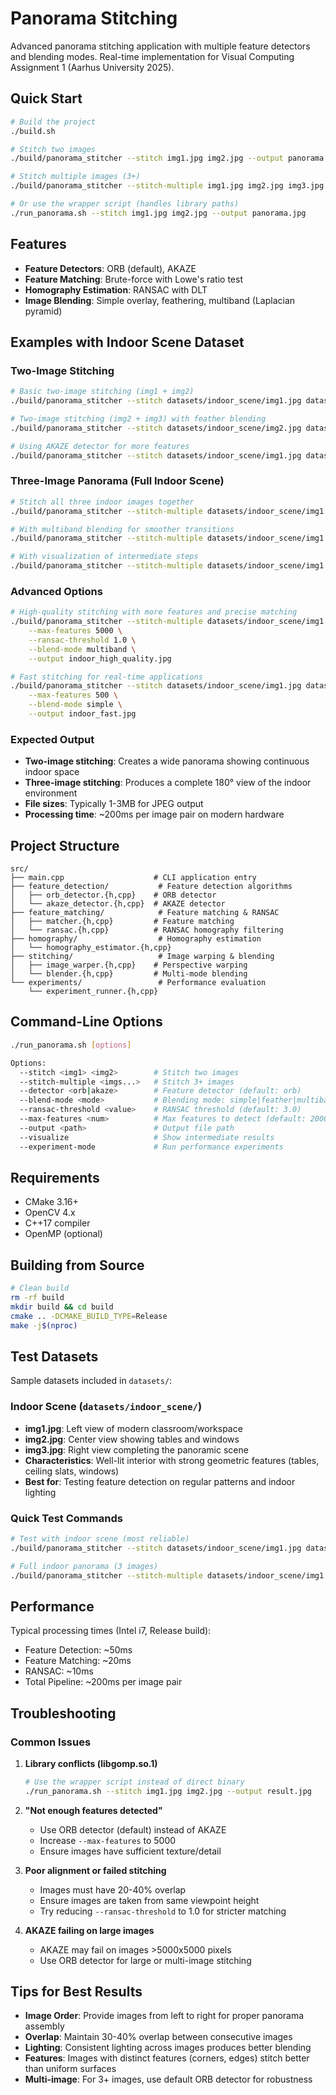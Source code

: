 # Panorama Stitching

Advanced panorama stitching application with multiple feature detectors and blending modes. Real-time implementation for Visual Computing Assignment 1 (Aarhus University 2025).

## Quick Start

```bash
# Build the project
./build.sh

# Stitch two images
./build/panorama_stitcher --stitch img1.jpg img2.jpg --output panorama.jpg

# Stitch multiple images (3+)
./build/panorama_stitcher --stitch-multiple img1.jpg img2.jpg img3.jpg --output panorama.jpg

# Or use the wrapper script (handles library paths)
./run_panorama.sh --stitch img1.jpg img2.jpg --output panorama.jpg
```

## Features

- **Feature Detectors**: ORB (default), AKAZE
- **Feature Matching**: Brute-force with Lowe's ratio test
- **Homography Estimation**: RANSAC with DLT
- **Image Blending**: Simple overlay, feathering, multiband (Laplacian pyramid)

## Examples with Indoor Scene Dataset

### Two-Image Stitching
```bash
# Basic two-image stitching (img1 + img2)
./build/panorama_stitcher --stitch datasets/indoor_scene/img1.jpg datasets/indoor_scene/img2.jpg --output indoor_panorama_1_2.jpg

# Two-image stitching (img2 + img3) with feather blending
./build/panorama_stitcher --stitch datasets/indoor_scene/img2.jpg datasets/indoor_scene/img3.jpg --blend-mode feather --output indoor_panorama_2_3.jpg

# Using AKAZE detector for more features
./build/panorama_stitcher --stitch datasets/indoor_scene/img1.jpg datasets/indoor_scene/img2.jpg --detector akaze --output indoor_akaze.jpg
```

### Three-Image Panorama (Full Indoor Scene)
```bash
# Stitch all three indoor images together
./build/panorama_stitcher --stitch-multiple datasets/indoor_scene/img1.jpg datasets/indoor_scene/img2.jpg datasets/indoor_scene/img3.jpg --output indoor_full_panorama.jpg

# With multiband blending for smoother transitions
./build/panorama_stitcher --stitch-multiple datasets/indoor_scene/img1.jpg datasets/indoor_scene/img2.jpg datasets/indoor_scene/img3.jpg --blend-mode multiband --output indoor_multiband.jpg

# With visualization of intermediate steps
./build/panorama_stitcher --stitch-multiple datasets/indoor_scene/img1.jpg datasets/indoor_scene/img2.jpg datasets/indoor_scene/img3.jpg --visualize --output indoor_debug.jpg
```

### Advanced Options
```bash
# High-quality stitching with more features and precise matching
./build/panorama_stitcher --stitch-multiple datasets/indoor_scene/img1.jpg datasets/indoor_scene/img2.jpg datasets/indoor_scene/img3.jpg \
    --max-features 5000 \
    --ransac-threshold 1.0 \
    --blend-mode multiband \
    --output indoor_high_quality.jpg

# Fast stitching for real-time applications
./build/panorama_stitcher --stitch datasets/indoor_scene/img1.jpg datasets/indoor_scene/img2.jpg \
    --max-features 500 \
    --blend-mode simple \
    --output indoor_fast.jpg
```

### Expected Output
- **Two-image stitching**: Creates a wide panorama showing continuous indoor space
- **Three-image stitching**: Produces a complete 180° view of the indoor environment
- **File sizes**: Typically 1-3MB for JPEG output
- **Processing time**: ~200ms per image pair on modern hardware

## Project Structure

```
src/
├── main.cpp                    # CLI application entry
├── feature_detection/           # Feature detection algorithms
│   ├── orb_detector.{h,cpp}    # ORB detector
│   └── akaze_detector.{h,cpp}  # AKAZE detector
├── feature_matching/            # Feature matching & RANSAC
│   ├── matcher.{h,cpp}         # Feature matching
│   └── ransac.{h,cpp}          # RANSAC homography filtering
├── homography/                  # Homography estimation
│   └── homography_estimator.{h,cpp}
├── stitching/                   # Image warping & blending
│   ├── image_warper.{h,cpp}    # Perspective warping
│   └── blender.{h,cpp}         # Multi-mode blending
└── experiments/                 # Performance evaluation
    └── experiment_runner.{h,cpp}
```

## Command-Line Options

```bash
./run_panorama.sh [options]

Options:
  --stitch <img1> <img2>        # Stitch two images
  --stitch-multiple <imgs...>   # Stitch 3+ images
  --detector <orb|akaze>        # Feature detector (default: orb)
  --blend-mode <mode>           # Blending mode: simple|feather|multiband
  --ransac-threshold <value>    # RANSAC threshold (default: 3.0)
  --max-features <num>          # Max features to detect (default: 2000)
  --output <path>               # Output file path
  --visualize                   # Show intermediate results
  --experiment-mode             # Run performance experiments
```

## Requirements

- CMake 3.16+
- OpenCV 4.x
- C++17 compiler
- OpenMP (optional)

## Building from Source

```bash
# Clean build
rm -rf build
mkdir build && cd build
cmake .. -DCMAKE_BUILD_TYPE=Release
make -j$(nproc)
```

## Test Datasets

Sample datasets included in `datasets/`:

### Indoor Scene (`datasets/indoor_scene/`)
- **img1.jpg**: Left view of modern classroom/workspace
- **img2.jpg**: Center view showing tables and windows
- **img3.jpg**: Right view completing the panoramic scene
- **Characteristics**: Well-lit interior with strong geometric features (tables, ceiling slats, windows)
- **Best for**: Testing feature detection on regular patterns and indoor lighting

### Quick Test Commands
```bash
# Test with indoor scene (most reliable)
./build/panorama_stitcher --stitch datasets/indoor_scene/img1.jpg datasets/indoor_scene/img2.jpg --output test.jpg

# Full indoor panorama (3 images)
./build/panorama_stitcher --stitch-multiple datasets/indoor_scene/img1.jpg datasets/indoor_scene/img2.jpg datasets/indoor_scene/img3.jpg --output full_indoor.jpg
```

## Performance

Typical processing times (Intel i7, Release build):
- Feature Detection: ~50ms
- Feature Matching: ~20ms
- RANSAC: ~10ms
- Total Pipeline: ~200ms per image pair

## Troubleshooting

### Common Issues

1. **Library conflicts (libgomp.so.1)**
   ```bash
   # Use the wrapper script instead of direct binary
   ./run_panorama.sh --stitch img1.jpg img2.jpg --output result.jpg
   ```

2. **"Not enough features detected"**
   - Use ORB detector (default) instead of AKAZE
   - Increase `--max-features` to 5000
   - Ensure images have sufficient texture/detail

3. **Poor alignment or failed stitching**
   - Images must have 20-40% overlap
   - Ensure images are taken from same viewpoint height
   - Try reducing `--ransac-threshold` to 1.0 for stricter matching

4. **AKAZE failing on large images**
   - AKAZE may fail on images >5000x5000 pixels
   - Use ORB detector for large or multi-image stitching

## Tips for Best Results

- **Image Order**: Provide images from left to right for proper panorama assembly
- **Overlap**: Maintain 30-40% overlap between consecutive images
- **Lighting**: Consistent lighting across images produces better blending
- **Features**: Images with distinct features (corners, edges) stitch better than uniform surfaces
- **Multi-image**: For 3+ images, use default ORB detector for robustness